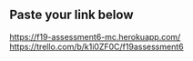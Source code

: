 ## Paste your link below
https://f19-assessment6-mc.herokuapp.com/
https://trello.com/b/k1i0ZF0C/f19assessment6
